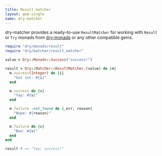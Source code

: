 ```yaml
---
title: Result matcher
layout: gem-single
name: dry-matcher
---
```


dry-matcher provides a ready-to-use `ResultMatcher` for working with `Result` or `Try` monads from [dry-monads](/gems/dry-monads) or any other compatible gems.

```ruby
require "dry/monads/result"
require "dry/matcher/result_matcher"

value = Dry::Monads::Success("success!")

result = Dry::Matcher::ResultMatcher.(value) do |m|
  m.success(Integer) do |i|
    "Got int: #{i}"
  end

  m.success do |v|
    "Yay: #{v}"
  end

  m.failure :not_found do |_err, reason|
    "Nope: #{reason}"
  end

  m.failure do |v|
    "Boo: #{v}"
  end
end

result # => "Yay: success!"
```
